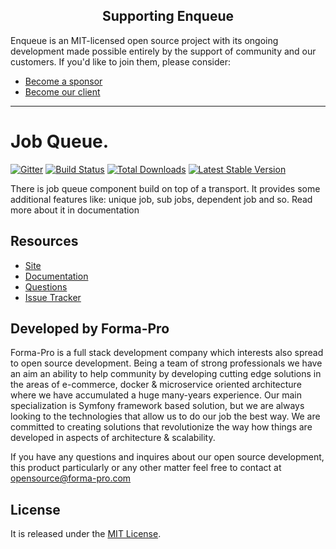 <h2 align="center">Supporting Enqueue</h2>

Enqueue is an MIT-licensed open source project with its ongoing development made possible entirely by the support of community and our customers. If you'd like to join them, please consider:

- [Become a sponsor](https://www.patreon.com/makasim)
- [Become our client](http://forma-pro.com/)

---

# Job Queue.

[![Gitter](https://badges.gitter.im/php-enqueue/Lobby.svg)](https://gitter.im/php-enqueue/Lobby)
[![Build Status](https://img.shields.io/github/workflow/status/php-enqueue/job-queue/CI)](https://github.com/php-enqueue/job-queue/actions?query=workflow%3ACI)
[![Total Downloads](https://poser.pugx.org/enqueue/job-queue/d/total.png)](https://packagist.org/packages/enqueue/job-queue)
[![Latest Stable Version](https://poser.pugx.org/enqueue/job-queue/version.png)](https://packagist.org/packages/enqueue/job-queue)

There is job queue component build on top of a transport.
It provides some additional features like: unique job, sub jobs, dependent job and so.
Read more about it in documentation

## Resources

* [Site](https://enqueue.forma-pro.com/)
* [Documentation](https://php-enqueue.github.io/)
* [Questions](https://gitter.im/php-enqueue/Lobby)
* [Issue Tracker](https://github.com/php-enqueue/enqueue-dev/issues)

## Developed by Forma-Pro

Forma-Pro is a full stack development company which interests also spread to open source development.
Being a team of strong professionals we have an aim an ability to help community by developing cutting edge solutions in the areas of e-commerce, docker & microservice oriented architecture where we have accumulated a huge many-years experience.
Our main specialization is Symfony framework based solution, but we are always looking to the technologies that allow us to do our job the best way. We are committed to creating solutions that revolutionize the way how things are developed in aspects of architecture & scalability.

If you have any questions and inquires about our open source development, this product particularly or any other matter feel free to contact at opensource@forma-pro.com

## License

It is released under the [MIT License](LICENSE).
